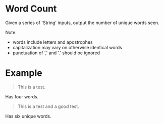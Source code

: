 # Word Count

Given a series of 'String' inputs, output the number of unique words seen.

Note:

- words include letters and apostrophes
- capitalization may vary on otherwise identical words
- punctuation of ',' and '.' should be ignored

# Example

> This is a test.

Has four words.

> This is a test and a good test.

Has six unique words.
